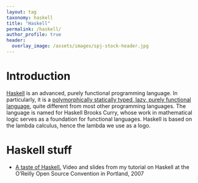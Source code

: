 ```yaml
---
layout: tag
taxonomy: haskell
title: "Haskell"
permalink: /haskell/
author_profile: true
header:
  overlay_image: /assets/images/spj-stock-header.jpg
---
```


# Introduction
[Haskell]("https://www.haskell.org/") is an advanced, purely functional programming language. In particularly, it is a [polymorphically statically typed, lazy, purely functional language,]("https://www.haskell.org/definition/") quite different from most other programming languages. The language is named for Haskell Brooks Curry, whose work in mathematical logic serves as a foundation for functional languages. Haskell is based on the lambda calculus, hence the lambda we use as a logo.

# Haskell stuff

* [A taste of Haskell.](/taste-of-haskell/) Video and slides from my tutorial on Haskell at the O’Reilly Open Source Convention in Portland, 2007
